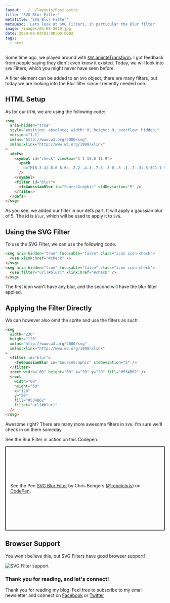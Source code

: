 ```yaml
---
layout: ../../layouts/Post.astro
title: 'SVG Blur Filter'
metaTitle: 'SVG Blur Filter'
metaDesc: 'Lets look at SVG Filters, in particular the Blur filter'
image: /images/03-08-2020.jpg
date: 2020-08-03T03:00:00.000Z
tags:
  - html
---
```


Some time ago, we played around with [`SVG` animteTransform](https://daily-dev-tips.com/posts/svg-animatetransform/). I got feedback from people saying they didn't even know it existed.
Today, we will look into `SVG` Filters, which you might never have seen before.

A filter element can be added to an `SVG` object, there are many filters, but today we are looking into the Blur filter since I recently needed one.

## HTML Setup

As for our `HTML` we are using the following code:

```html
<svg
  aria-hidden="true"
  style="position: absolute; width: 0; height: 0; overflow: hidden;"
  version="1.1"
  xmlns="http://www.w3.org/2000/svg"
  xmlns:xlink="http://www.w3.org/1999/xlink"
>
  <defs>
    <symbol id="check" viewBox="1 1 15.6 11.9">
      <path
        d="M16.3 4l-8.6 8.6c-.2.2-.4.3-.7.3-.3 0-.5-.1-.7-.3l-5-5C1.1 7.5 1 7.2 1 7c0-.3.1-.5.3-.7l1.4-1.4c.2-.2.4-.3.7-.3.3 0 .5.1.7.3l3 3 6.6-6.6c0-.2.3-.3.5-.3.3 0 .5.1.7.3l1.4 1.4c.2.2.3.4.3.7 0 .2-.1.4-.3.6"
      />
    </symbol>
    <filter id="blur">
      <feGaussianBlur in="SourceGraphic" stdDeviation="5" />
    </filter>
  </defs>
</svg>
```

As you see, we added our filter in our defs part.
It will apply a gaussian blur of 5. The id is `blur`, which will be used to apply it to `SVG`.

## Using the SVG Filter

To use the SVG Filter, we can use the following code.

```html
<svg aria-hidden="true" focusable="false" class="icon icon-check">
  <use xlink:href="#check" />
</svg>
<svg aria-hidden="true" focusable="false" class="icon icon-check">
  <use filter="url(#blur)" xlink:href="#check" />
</svg>
```

The first icon won't have any blur, and the second will have the blur filter applied.

## Applying the Filter Directly

We can however also omit the sprite and use the filters as such:

```html
<svg
  width="230"
  height="120"
  xmlns="http://www.w3.org/2000/svg"
  xmlns:xlink="http://www.w3.org/1999/xlink"
>
  <filter id="blur">
    <feGaussianBlur in="SourceGraphic" stdDeviation="5" />
  </filter>
  <rect width="60" height="60" x="20" y="20" fill="#534B62" />
  <rect
    width="60"
    height="60"
    x="120"
    y="20"
    fill="#534B62"
    filter="url(#blur)"
  />
</svg>
```

Awesome right? There are many more awesome filters in `SVG`. I'm sure we'll check in on them someday.

See the Blur Filter in action on this Codepen.

<p class="codepen" data-height="265" data-theme-id="dark" data-default-tab="html,result" data-user="rebelchris" data-slug-hash="oNbKVXb" style="height: 265px; box-sizing: border-box; display: flex; align-items: center; justify-content: center; border: 2px solid; margin: 1em 0; padding: 1em;" data-pen-title="SVG Blur Filter">
  <span>See the Pen <a href="https://codepen.io/rebelchris/pen/oNbKVXb">
  SVG Blur Filter</a> by Chris Bongers (<a href="https://codepen.io/rebelchris">@rebelchris</a>)
  on <a href="https://codepen.io">CodePen</a>.</span>
</p>
<script async src="https://static.codepen.io/assets/embed/ei.js"></script>

## Browser Support

You won't believe this, but SVG Filters have good browser support!

![SVG Filter support](https://caniuse.bitsofco.de/image/svg-filters.png)

### Thank you for reading, and let's connect!

Thank you for reading my blog. Feel free to subscribe to my email newsletter and connect on [Facebook](https://www.facebook.com/DailyDevTipsBlog) or [Twitter](https://twitter.com/DailyDevTips1)
